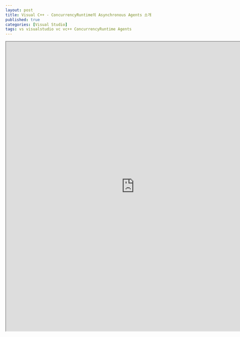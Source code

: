 ```yaml
---
layout: post
title: Visual C++ - ConcurrencyRuntime의 Asynchronous Agents 소개
published: true
categories: [Visual Studio]
tags: vs visualstudio vc vc++ ConcurrencyRuntime Agents
---
```

<iframe width="800" height="900" src="https://docs.google.com/document/d/e/2PACX-1vT2fi0eUDBUTeCUGaaGTe7WSLreohp4BIfFqH4XOgqp8EfEkSLY4VBEDz0MiXbiY3ZRcuX6cXaaZqcF/pub?embedded=true"></iframe>    
  


